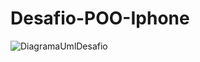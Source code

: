 # Desafio-POO-Iphone
![DiagramaUmlDesafio](https://github.com/Andre1555/Desafio-POO-Iphone/assets/91496509/b658af3a-b756-4aec-af09-452b96caf95a)
